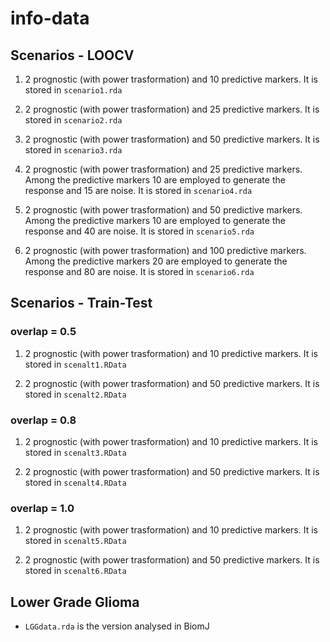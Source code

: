 # info-data

## Scenarios - LOOCV
1. 2 prognostic (with power trasformation) and 10 predictive markers. 
It is stored in `scenario1.rda`

2. 2 prognostic (with power trasformation) and 25 predictive markers. 
It is stored in `scenario2.rda`

3. 2 prognostic (with power trasformation) and 50 predictive markers. 
It is stored in `scenario3.rda`

4. 2 prognostic (with power trasformation) and 25 predictive markers. Among the predictive markers 10 are employed to generate the response and 15 are noise.
It is stored in `scenario4.rda`

5. 2 prognostic (with power trasformation) and 50 predictive markers. Among the predictive markers 10 are employed to generate the response and 40 are noise.
It is stored in `scenario5.rda`

6. 2 prognostic (with power trasformation) and 100 predictive markers. Among the predictive markers 20 are employed to generate the response and 80 are noise.
It is stored in `scenario6.rda`

## Scenarios - Train-Test 
### overlap = 0.5
1. 2 prognostic (with power trasformation) and 10 predictive markers. 
It is stored in `scenalt1.RData`

1. 2 prognostic (with power trasformation) and 50 predictive markers. 
It is stored in `scenalt2.RData`

### overlap = 0.8
1. 2 prognostic (with power trasformation) and 10 predictive markers. 
It is stored in `scenalt3.RData`

1. 2 prognostic (with power trasformation) and 50 predictive markers. 
It is stored in `scenalt4.RData`

### overlap = 1.0
1. 2 prognostic (with power trasformation) and 10 predictive markers. 
It is stored in `scenalt5.RData`

1. 2 prognostic (with power trasformation) and 50 predictive markers. 
It is stored in `scenalt6.RData`

## Lower Grade Glioma

* `LGGdata.rda` is the version analysed in BiomJ